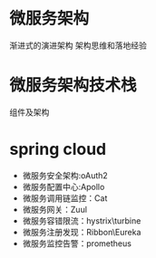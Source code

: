 # 微服务架构

渐进式的演进架构 架构思维和落地经验

# 微服务架构技术栈

组件及架构

# spring cloud

* 微服务安全架构:oAuth2
* 微服务配置中心:Apollo
* 微服务调用链监控：Cat
* 微服务网关：Zuul
* 微服务容错限流：hystrix\turbine
* 微服务注册发现：Ribbon\Eureka
* 微服务监控告警：prometheus
